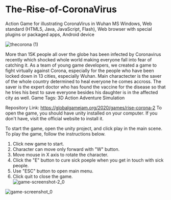 # The-Rise-of-CoronaVirus
Action Game for illustrating CoronaVirus in Wuhan
MS Windows, Web standard (HTML5, Java, JavaScript, Flash), Web browser with special plugins or packaged apps, Android device

![thecorona (1)](https://user-images.githubusercontent.com/57037068/86146047-c1932580-bb08-11ea-8f82-d261dd8b168f.png)

More than 15K people all over the globe has been infected by Coronavirus recently which shocked whole world making everyone fall into fear of catching it. As a team of young game developers, we created a game to fight virtually against Corona, especially for the people who have been locked down in 13 cities, especially Wuhan. Main charactecter is the saver of the whole country determined to heal everyone he comes accross. The saver is the expert doctor who has found the vaccine for the disease so that he tries his best to save everyone besides his daughter is in the affected city as well.
Game Tags: 
3D
Action
Adventure
Simulation

Repository Link: 
https://globalgamejam.org/2020/games/rise-corona-2
To open the game, you should have unity installed on your computer. If you don't have, visit the official website to install it.

To start the game, open the unity project, and click play in the main scene.
To play the game, follow the instructions below.

1. Click new game to start.
2. Character can move only forward with "W" button. 
3. Move mouse in X axis to rotate the character.
4. Click the "E" button to cure sick poeple when you get in touch with sick people.
5. Use "ESC" button to open main menu.
6. Click quit to close the game.  
![game-screenshot-2_0](https://user-images.githubusercontent.com/57037068/86146202-f8693b80-bb08-11ea-962a-574893185a38.png)




![game-screenshot_0](https://user-images.githubusercontent.com/57037068/86146082-cd7ee780-bb08-11ea-87da-601c06851d3b.png)


